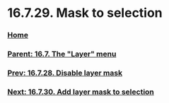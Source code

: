 # 16.7.29. Mask to selection

### [Home](./00-home.md)
### [Parent: 16.7. The "Layer" menu](./16-07-00-the-layer-menu.md)
### [Prev: 16.7.28. Disable layer mask](./16-07-28-disable-layer-mask.md)
### [Next: 16.7.30. Add layer mask to selection](./16-07-30-add-layer-mask-to-selection.md)
